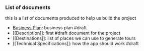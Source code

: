 ### List of documents
this is a list of documents produced to help us build the project

- [Business Plan](Business_Plan.pdf): business plan #draft
- [[Description]]: first #draft document for the project
- [[Destinations]]: list of places we can use to generate tours
- [[Technical Specifications]]: how the app should work #draft 